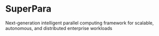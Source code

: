 # SuperPara
Next-generation intelligent parallel computing framework for scalable, autonomous, and distributed enterprise workloads
